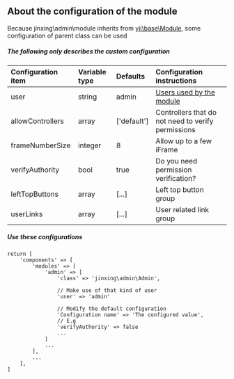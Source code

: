 About the configuration of the module
-------------------------------------

Because jinxing\admin\module inherits from [yii\base\Module](http://www.yiichina.com/doc/api/2.0/yii-base-module), some configuration of parent class can be used

##### The following only describes the custom configuration

Configuration item |Variable type | Defaults     | Configuration instructions
:------------------|:-------------| :------------| :--------------------------
user               | string       | admin        | [Users used by the module](http://www.yiichina.com/doc/api/2.0/yii-web-user) 
allowControllers   | array        | ['default']  | Controllers that do not need to verify permissions
frameNumberSize    | integer      | 8            | Allow up to a few iFrame
verifyAuthority    | bool         | true         | Do you need permission verification?
leftTopButtons     | array        | [...]        | Left top button group
userLinks          | array        | [...]        | User related link group

##### Use these configurations

```
return [
    'components' => [
        'modules' => [
            'admin' => [
                'class' => 'jinxing\admin\Admin',
                
                // Make use of that kind of user
                'user' => 'admin'
                
                // Modify the default configuration
                'Configuration name' => 'The configured value',
                // E.g
                'verifyAuthority' => false
                ...
            ]
            ...
        ],
        ...
    ],
]
```